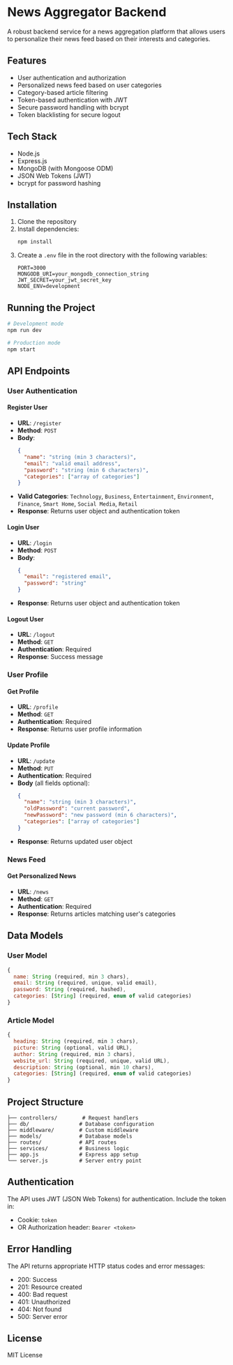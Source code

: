 # News Aggregator Backend

A robust backend service for a news aggregation platform that allows users to personalize their news feed based on their interests and categories.

## Features

- User authentication and authorization
- Personalized news feed based on user categories
- Category-based article filtering
- Token-based authentication with JWT
- Secure password handling with bcrypt
- Token blacklisting for secure logout

## Tech Stack

- Node.js
- Express.js
- MongoDB (with Mongoose ODM)
- JSON Web Tokens (JWT)
- bcrypt for password hashing

## Installation

1. Clone the repository
2. Install dependencies:
   ```bash
   npm install
   ```
3. Create a `.env` file in the root directory with the following variables:
   ```env
   PORT=3000
   MONGODB_URI=your_mongodb_connection_string
   JWT_SECRET=your_jwt_secret_key
   NODE_ENV=development
   ```

## Running the Project

```bash
# Development mode
npm run dev

# Production mode
npm start
```

## API Endpoints

### User Authentication

#### Register User
- **URL**: `/register`
- **Method**: `POST`
- **Body**:
  ```json
  {
    "name": "string (min 3 characters)",
    "email": "valid email address",
    "password": "string (min 6 characters)",
    "categories": ["array of categories"]
  }
  ```
- **Valid Categories**: `Technology`, `Business`, `Entertainment`, `Environment`, `Finance`, `Smart Home`, `Social Media`, `Retail`
- **Response**: Returns user object and authentication token

#### Login User
- **URL**: `/login`
- **Method**: `POST`
- **Body**:
  ```json
  {
    "email": "registered email",
    "password": "string"
  }
  ```
- **Response**: Returns user object and authentication token

#### Logout User
- **URL**: `/logout`
- **Method**: `GET`
- **Authentication**: Required
- **Response**: Success message

### User Profile

#### Get Profile
- **URL**: `/profile`
- **Method**: `GET`
- **Authentication**: Required
- **Response**: Returns user profile information

#### Update Profile
- **URL**: `/update`
- **Method**: `PUT`
- **Authentication**: Required
- **Body** (all fields optional):
  ```json
  {
    "name": "string (min 3 characters)",
    "oldPassword": "current password",
    "newPassword": "new password (min 6 characters)",
    "categories": ["array of categories"]
  }
  ```
- **Response**: Returns updated user object

### News Feed

#### Get Personalized News
- **URL**: `/news`
- **Method**: `GET`
- **Authentication**: Required
- **Response**: Returns articles matching user's categories

## Data Models

### User Model
```javascript
{
  name: String (required, min 3 chars),
  email: String (required, unique, valid email),
  password: String (required, hashed),
  categories: [String] (required, enum of valid categories)
}
```

### Article Model
```javascript
{
  heading: String (required, min 3 chars),
  picture: String (optional, valid URL),
  author: String (required, min 3 chars),
  website_url: String (required, unique, valid URL),
  description: String (optional, min 10 chars),
  categories: [String] (required, enum of valid categories)
}
```

## Project Structure

```
├── controllers/        # Request handlers
├── db/                # Database configuration
├── middleware/        # Custom middleware
├── models/            # Database models
├── routes/            # API routes
├── services/          # Business logic
├── app.js             # Express app setup
└── server.js          # Server entry point
```

## Authentication

The API uses JWT (JSON Web Tokens) for authentication. Include the token in:
- Cookie: `token`
- OR Authorization header: `Bearer <token>`

## Error Handling

The API returns appropriate HTTP status codes and error messages:
- 200: Success
- 201: Resource created
- 400: Bad request
- 401: Unauthorized
- 404: Not found
- 500: Server error

## License

MIT License